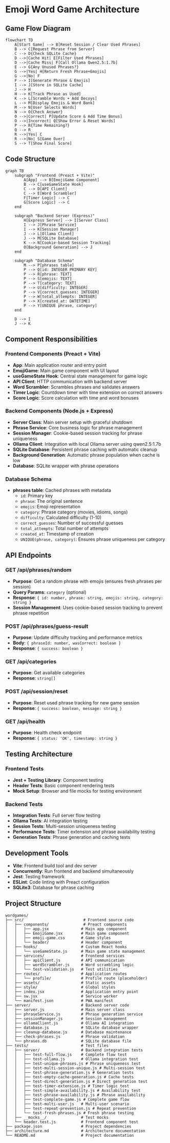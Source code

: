 # Emoji Word Game Architecture

## Game Flow Diagram

```mermaid
flowchart TD
    A[Start Game] --> B[Reset Session / Clear Used Phrases]
    B --> C[Request Phrase from Server]
    C --> D{Check SQLite Cache}
    D -->|Cache Hit| E[Filter Used Phrases]
    D -->|Cache Miss| F[Call Ollama Qwen2.5:1.7b]
    E --> G{Any Unused Phrases?}
    G -->|Yes| H[Return Fresh Phrase+Emojis]
    G -->|No| F
    F --> I[Generate Phrase & Emojis]
    I --> J[Store in SQLite Cache]
    J --> H
    H --> K[Track Phrase as Used]
    K --> L[Scramble Words + Add Decoys]
    L --> M[Display Emojis & Word Bank]
    M --> N[User Selects Words]
    N --> O{Check Answer}
    O -->|Correct| P[Update Score & Add Time Bonus]
    O -->|Incorrect| Q[Show Error & Reset Words]
    P --> R{Time Remaining?}
    Q --> R
    R -->|Yes| C
    R -->|No| S[Game Over]
    S --> T[Show Final Score]
```

## Code Structure

```mermaid
graph TB
    subgraph "Frontend (Preact + Vite)"
        A[App] --> B[EmojiGame Component]
        B --> C[useGameState Hook]
        C --> D[API Client]
        C --> E[Word Scrambler]
        F[Timer Logic] --> C
        G[Score Logic] --> C
    end

    subgraph "Backend Server (Express)"
        H[Express Server] --> I[Server Class]
        I --> J[Phrase Service]
        I --> K[Session Manager]
        J --> L[Ollama Client]
        J --> M[SQLite Database]
        K --> N[Cookie-based Session Tracking]
        O[Background Generation] --> J
    end

    subgraph "Database Schema"
        M --> P[phrases table]
        P --> Q[id: INTEGER PRIMARY KEY]
        P --> R[phrase: TEXT]
        P --> S[emojis: TEXT]
        P --> T[category: TEXT]
        P --> U[difficulty: INTEGER]
        P --> V[correct_guesses: INTEGER]
        P --> W[total_attempts: INTEGER]
        P --> X[created_at: DATETIME]
        P --> Y[UNIQUE phrase, category]
    end

    D --> I
    J --> K
```

## Component Responsibilities

### Frontend Components (Preact + Vite)
- **App**: Main application router and entry point
- **EmojiGame**: Main game component with UI layout
- **useGameState Hook**: Central state management for game logic
- **API Client**: HTTP communication with backend server
- **Word Scrambler**: Scrambles phrases and validates answers
- **Timer Logic**: Countdown timer with time extension on correct answers
- **Score Logic**: Score calculation with time and word bonuses

### Backend Components (Node.js + Express)
- **Server Class**: Main server setup with graceful shutdown
- **Phrase Service**: Core business logic for phrase management
- **Session Manager**: Cookie-based session tracking for phrase uniqueness
- **Ollama Client**: Integration with local Ollama server using qwen2.5:1.7b
- **SQLite Database**: Persistent phrase caching with automatic cleanup
- **Background Generation**: Automatic phrase population when cache is low
- **Database**: SQLite wrapper with phrase operations

### Database Schema
- **phrases table**: Cached phrases with metadata
  - `id`: Primary key
  - `phrase`: The original sentence
  - `emojis`: Emoji representation
  - `category`: Phrase category (movies, idioms, songs)
  - `difficulty`: Calculated difficulty (1-10)
  - `correct_guesses`: Number of successful guesses
  - `total_attempts`: Total number of attempts
  - `created_at`: Timestamp of creation
  - `UNIQUE(phrase, category)`: Ensures phrase uniqueness per category

## API Endpoints

### GET /api/phrases/random
- **Purpose**: Get a random phrase with emojis (ensures fresh phrases per session)
- **Query Params**: `category` (optional)
- **Response**: `{ id: number, phrase: string, emojis: string, category: string }`
- **Session Management**: Uses cookie-based session tracking to prevent phrase repetition

### POST /api/phrases/guess-result
- **Purpose**: Update difficulty tracking and performance metrics
- **Body**: `{ phraseId: number, wasCorrect: boolean }`
- **Response**: `{ success: boolean }`

### GET /api/categories
- **Purpose**: Get available categories
- **Response**: `string[]`

### POST /api/session/reset
- **Purpose**: Reset used phrase tracking for new game session
- **Response**: `{ success: boolean, message: string }`

### GET /api/health
- **Purpose**: Health check endpoint
- **Response**: `{ status: 'OK', timestamp: string }`

## Testing Architecture

### Frontend Tests
- **Jest + Testing Library**: Component testing
- **Header Tests**: Basic component rendering tests
- **Mock Setup**: Browser and file mocks for testing environment

### Backend Tests
- **Integration Tests**: Full server flow testing
- **Ollama Tests**: AI integration testing
- **Session Tests**: Multi-session uniqueness testing
- **Performance Tests**: Timer extension and phrase availability testing
- **Generation Tests**: Phrase generation and caching tests

## Development Tools

- **Vite**: Frontend build tool and dev server
- **Concurrently**: Run frontend and backend simultaneously
- **Jest**: Testing framework
- **ESLint**: Code linting with Preact configuration
- **SQLite3**: Database for phrase caching

## Project Structure

```
wordgames/
├── src/                          # Frontend source code
│   ├── components/               # Preact components
│   │   ├── app.jsx              # Main app component
│   │   ├── EmojiGame.jsx        # Main game component
│   │   ├── emoji-game.css       # Game styles
│   │   └── header/              # Header component
│   ├── hooks/                   # Custom React hooks
│   │   └── useGameState.js      # Main game state management
│   ├── services/                # Frontend services
│   │   ├── apiClient.js         # API communication
│   │   ├── wordScrambler.js     # Word scrambling logic
│   │   └── test-validation.js   # Test utilities
│   ├── routes/                  # Application routes
│   │   └── profile/             # Profile route (placeholder)
│   ├── assets/                  # Static assets
│   ├── style/                   # Global styles
│   ├── index.jsx                # Application entry point
│   ├── sw.jsx                   # Service worker
│   └── manifest.json            # PWA manifest
├── server/                      # Backend server code
│   ├── server.js                # Main server class
│   ├── phraseService.js         # Phrase generation service
│   ├── sessionManager.js        # Session management
│   ├── ollamaClient.js          # Ollama AI integration
│   ├── database.js              # SQLite database wrapper
│   ├── cleanup-database.js      # Database maintenance
│   ├── check-phrases.js         # Phrase validation
│   └── phrases.db               # SQLite database file
├── tests/                       # Test files
│   ├── server/                  # Backend integration tests
│   │   ├── test-full-flow.js    # Complete flow test
│   │   ├── test-ollama.js       # Ollama integration test
│   │   ├── test-unique-phrases.js # Phrase uniqueness test
│   │   ├── test-multi-session-unique.js # Multi-session test
│   │   ├── test-phrase-generation.js # Generation tests
│   │   ├── test-empty-cache-generation.js # Cache tests
│   │   ├── test-direct-generation.js # Direct generation test
│   │   ├── test-timer-extension.js # Timer logic test
│   │   ├── test-simple-availability.js # Availability test
│   │   ├── test-phrase-availability.js # Phrase availability
│   │   ├── test-complete-game.js # Complete game flow
│   │   ├── test-multi-user.js   # Multi-user scenario
│   │   ├── test-repeat-prevention.js # Repeat prevention
│   │   └── test-fresh-phrases.js # Fresh phrase testing
│   ├── __mocks__/               # Test mocks
│   └── header.test.js           # Frontend component test
├── package.json                 # Project dependencies
├── architecture.md              # Architecture documentation
└── README.md                    # Project documentation
```